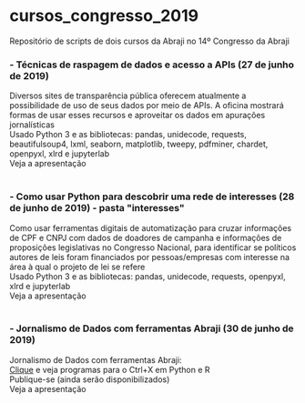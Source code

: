 # cursos_congresso_2019
Repositório de scripts de dois cursos da Abraji no 14º Congresso da Abraji 

### - Técnicas de raspagem de dados e acesso a APIs (27 de junho de 2019)
Diversos sites de transparência pública oferecem atualmente a possibilidade de uso de seus dados por meio de APIs. A oficina mostrará formas de usar esses recursos e aproveitar os dados em apurações jornalísticas<br>
Usado Python 3 e as bibliotecas: pandas, unidecode, requests, beautifulsoup4, lxml, seaborn, matplotlib, tweepy, pdfminer, chardet, openpyxl, xlrd e jupyterlab<br>
Veja a apresentação
<br>
<br>
### - Como usar Python para descobrir uma rede de interesses (28 de junho de 2019) - pasta "interesses"
Como usar ferramentas digitais de automatização para cruzar informações de CPF e CNPJ com dados de doadores de campanha e informações de proposições legislativas no Congresso Nacional, para identificar se políticos autores de leis foram financiados por pessoas/empresas com interesse na área à qual o projeto de lei se refere<br>
Usado Python 3 e as bibliotecas: pandas, unidecode, requests, openpyxl, xlrd e jupyterlab<br>
Veja a apresentação
<br>
<br>
### - Jornalismo de Dados com ferramentas Abraji (30 de junho de 2019) 
Jornalismo de Dados com ferramentas Abraji:<br>
[Clique](https://github.com/abraji/ctrl_x) e veja programas para o Ctrl+X em Python e R<br>
Publique-se (ainda serão disponibilizados)<br>
Veja a apresentação
